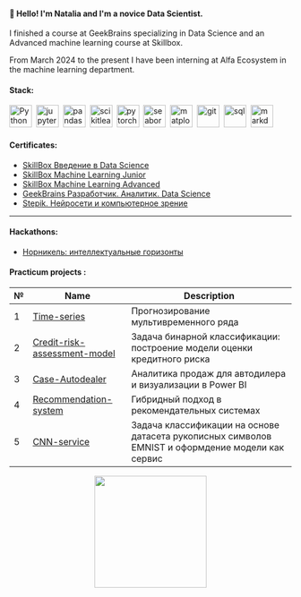 #### :wave: Hello! I'm Natalia and I'm a novice Data Scientist. 

I finished a course at GeekBrains specializing in Data Science and an Advanced machine learning course at Skillbox. 

From March 2024 to the present I have been interning at Alfa Ecosystem in the machine learning department.



#### Stack: 
<div>
  <img src="https://api.iconify.design/logos/python.svg" title="Python" alt="Python" width="40" height="40"/>&nbsp;
  <img src="https://api.iconify.design/logos/jupyter.svg?width=256&height=256" title="jupyter"  alt="jupyter" width="40" height="40"/>&nbsp;
  <img src="https://api.iconify.design/devicon/pandas.svg"  title="pandas" alt="pandas" width="40" height="40"/>&nbsp;
  <img src="https://api.iconify.design/devicon/scikitlearn.svg" title="scikitlearn" alt="scikitlearn" width="40" height="40"/>&nbsp;
  <img src="https://api.iconify.design/logos/pytorch-icon.svg" title="pytorch" alt="pytorch" width="40" height="40"/>&nbsp;
  <img src="https://api.iconify.design/logos/seaborn-icon.svg" title="seaborn" alt="seaborn" width="40" height="40"/>&nbsp;
  <img src="https://api.iconify.design/devicon/matplotlib.svg" title="matplotlib" alt="matplotlib" width="40" height="40"/>&nbsp;
  <img src="https://api.iconify.design/devicon/git.svg" title="git" alt="git" width="40" height="40"/>&nbsp;
  <img src="https://api.iconify.design/logos/mysql.svg" title="sql" alt="sql" width="40" height="40"/>&nbsp;
  <img src="https://api.iconify.design/skill-icons/markdown-dark.svg?width=256&height=256" title="markdown" alt="markdown" width="40" height="40"/>&nbsp;
  
</div>

  
#### Certificates: 

- [SkillBox Введение в Data Science](https://github.com/NataliaLak/Certificates/blob/main/XCQQL7qVbEyQ1VpKiadoOwkl2GWPBMUM%5B1%5D.png)  
- [SkillBox Machine Learning Junior](https://github.com/NataliaLak/Certificates/blob/main/70Cndz7hJpKpueoIUdd8KuSaOITdmCGL.png)  
- [SkillBox Machine Learning Advanced](https://github.com/NataliaLak/Certificates/blob/main/ASqBeWMAqIayrDONprwbPgoaTOTqBNfE%5B1%5D.png)
- [GeekBrains Разработчик. Аналитик. Data Science](https://github.com/NataliaLak/Certificates/blob/main/20241111_122414%5B1%5D.jpg)
- [Stepik. Нейросети и компьютерное зрение](https://stepik.org/cert/2706273?lang=en)
---

#### Hackathons:

- [Норникель: интеллектуальные горизонты](https://github.com/NataliaLak/Certificates/blob/main/Certificate_2024-12-17_10_28_41.671Z.pdf)

#### Practicum projects :  

| № | Name | Description |
|---|----------|----------|
| 1 |[Time-series](https://github.com/NataliaLak/time-seriies/tree/main) | Прогнозирование мультивременного ряда |
| 2 |[Credit-risk-assessment-model](https://github.com/NataliaLak/Credit-risk-assessment-model) | Задача бинарной классификации: построение модели оценки кредитного риска |
| 3 |[Case-Autodealer](https://github.com/NataliaLak/Case-Autodealer) | Аналитика продаж для автодилера и визуализации в Power BI |
| 4 |[Recommendation-system](https://github.com/NataliaLak/Recomendation-system/blob/main/10pract.ipynb) | Гибридный подход в рекомендательных системах |
| 5 |[CNN-service](https://github.com/NataliaLak/CNN-service/tree/main/practice-cnn) | Задача классификации на основе датасета рукописных символов EMNIST и оформдение модели как сервис |




<div id="header" align="center">
  <img src=https://i.gifer.com/Jfw2.gif width="200"/>
</div>
